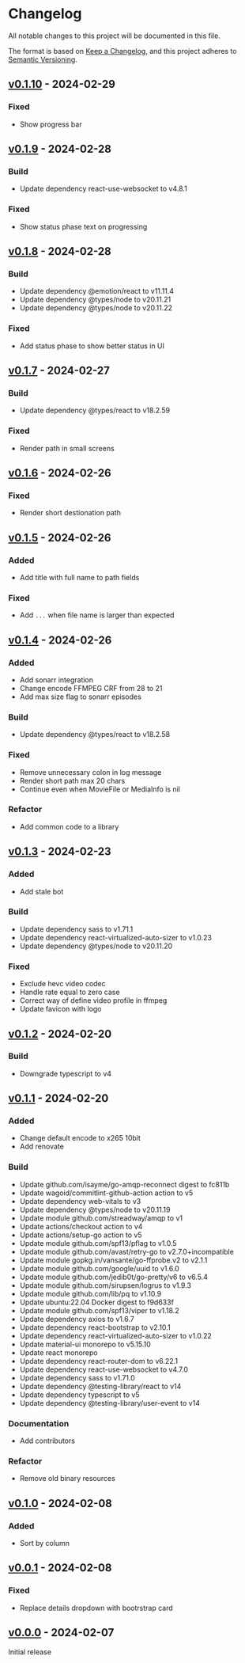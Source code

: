 # Changelog

All notable changes to this project will be documented in this file.

The format is based on [Keep a Changelog](https://keepachangelog.com/en/1.0.0/),
and this project adheres to [Semantic Versioning](https://semver.org/spec/v2.0.0.html).

## [v0.1.10](https://github.com/pando85/gearr/tree/v0.1.10) - 2024-02-29

### Fixed

* Show progress bar

## [v0.1.9](https://github.com/pando85/gearr/tree/v0.1.9) - 2024-02-28

### Build

* Update dependency react-use-websocket to v4.8.1

### Fixed

* Show status phase text on progressing

## [v0.1.8](https://github.com/pando85/gearr/tree/v0.1.8) - 2024-02-28

### Build

* Update dependency @emotion/react to v11.11.4
* Update dependency @types/node to v20.11.21
* Update dependency @types/node to v20.11.22

### Fixed

* Add status phase to show better status in UI

## [v0.1.7](https://github.com/pando85/gearr/tree/v0.1.7) - 2024-02-27

### Build

* Update dependency @types/react to v18.2.59

### Fixed

* Render path in small screens

## [v0.1.6](https://github.com/pando85/gearr/tree/v0.1.6) - 2024-02-26

### Fixed

* Render short destionation path

## [v0.1.5](https://github.com/pando85/gearr/tree/v0.1.5) - 2024-02-26

### Added

* Add title with full name to path fields

### Fixed

* Add `...` when file name is larger than expected

## [v0.1.4](https://github.com/pando85/gearr/tree/v0.1.4) - 2024-02-26

### Added

* Add sonarr integration
* Change encode FFMPEG CRF from 28 to 21
* Add max size flag to sonarr episodes

### Build

* Update dependency @types/react to v18.2.58

### Fixed

* Remove unnecessary colon in log message
* Render short path max 20 chars
* Continue even when MovieFile or MediaInfo is nil

### Refactor

* Add common code to a library

## [v0.1.3](https://github.com/pando85/gearr/tree/v0.1.3) - 2024-02-23

### Added

* Add stale bot

### Build

* Update dependency sass to v1.71.1
* Update dependency react-virtualized-auto-sizer to v1.0.23
* Update dependency @types/node to v20.11.20

### Fixed

* Exclude hevc video codec
* Handle rate equal to zero case
* Correct way of define video profile in ffmpeg
* Update favicon with logo

## [v0.1.2](https://github.com/pando85/gearr/tree/v0.1.2) - 2024-02-20

### Build

* Downgrade typescript to v4

## [v0.1.1](https://github.com/pando85/gearr/tree/v0.1.1) - 2024-02-20

### Added

- Change default encode to x265 10bit
- Add renovate

### Build

- Update github.com/isayme/go-amqp-reconnect digest to fc811b
- Update wagoid/commitlint-github-action action to v5
- Update dependency web-vitals to v3
- Update dependency @types/node to v20.11.19
- Update module github.com/streadway/amqp to v1
- Update actions/checkout action to v4
- Update actions/setup-go action to v5
- Update module github.com/spf13/pflag to v1.0.5
- Update module github.com/avast/retry-go to v2.7.0+incompatible
- Update module gopkg.in/vansante/go-ffprobe.v2 to v2.1.1
- Update module github.com/google/uuid to v1.6.0
- Update module github.com/jedib0t/go-pretty/v6 to v6.5.4
- Update module github.com/sirupsen/logrus to v1.9.3
- Update module github.com/lib/pq to v1.10.9
- Update ubuntu:22.04 Docker digest to f9d633f
- Update module github.com/spf13/viper to v1.18.2
- Update dependency axios to v1.6.7
- Update dependency react-bootstrap to v2.10.1
- Update dependency react-virtualized-auto-sizer to v1.0.22
- Update material-ui monorepo to v5.15.10
- Update react monorepo
- Update dependency react-router-dom to v6.22.1
- Update dependency react-use-websocket to v4.7.0
- Update dependency sass to v1.71.0
- Update dependency @testing-library/react to v14
- Update dependency typescript to v5
- Update dependency @testing-library/user-event to v14

### Documentation

- Add contributors

### Refactor

- Remove old binary resources

## [v0.1.0](https://github.com/pando85/gearr/tree/v0.1.0) - 2024-02-08

### Added

- Sort by column

## [v0.0.1](https://github.com/pando85/gearr/tree/v0.0.1) - 2024-02-08

### Fixed

- Replace details dropdown with bootrstrap card

## [v0.0.0](https://github.com/pando85/gearr/tree/v0.0.0) - 2024-02-07

Initial release

